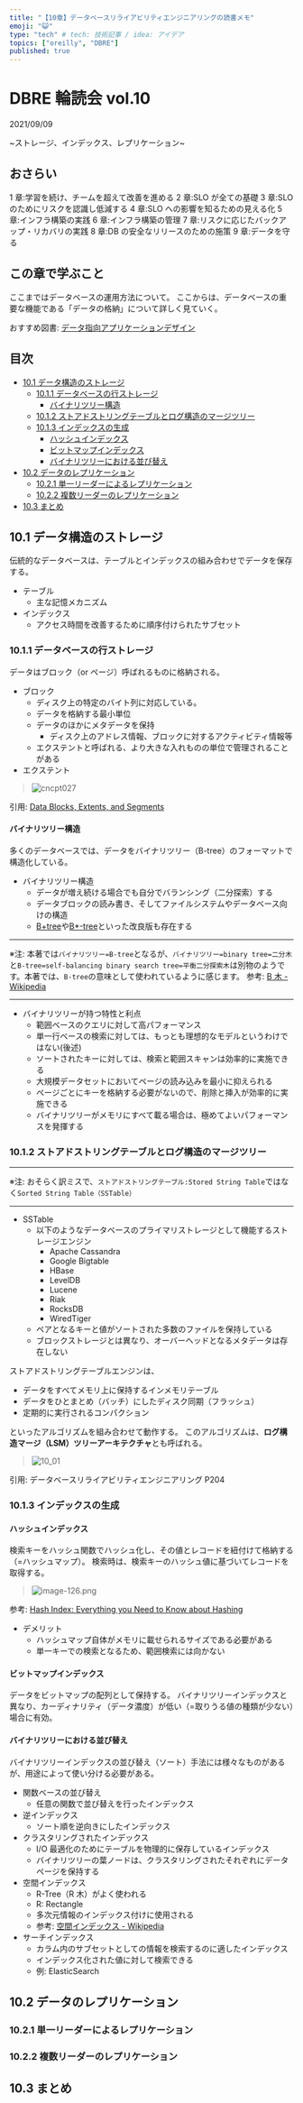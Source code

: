 ```yaml
---
title: "【10章】データベースリライアビリティエンジニアリングの読書メモ"
emoji: "😺"
type: "tech" # tech: 技術記事 / idea: アイデア
topics: ["oreilly", "DBRE"]
published: true
---
```


# DBRE 輪読会 vol.10 <!-- omit in toc -->

<!-- _class: lead -->

2021/09/09

~ストレージ、インデックス、レプリケーション~

## おさらい<!-- omit in toc -->

1 章:学習を続け、チームを超えて改善を進める
2 章:SLO が全ての基礎
3 章:SLO のためにリスクを認識し低減する
4 章:SLO への影響を知るための⾒える化
5 章:インフラ構築の実践
6 章:インフラ構築の管理
7 章:リスクに応じたバックアップ・リカバリの実践
8 章:DB の安全なリリースのための施策
9 章:データを守る

<!-- _class: lead -->

## この章で学ぶこと<!-- omit in toc -->

ここまではデータベースの運用方法について。
ここからは、データベースの重要な機能である「データの格納」について詳しく見ていく。

おすすめ図書:
[データ指向アプリケーションデザイン](https://www.oreilly.co.jp/books/9784873118703/)

## 目次<!-- omit in toc -->

- [10.1 データ構造のストレージ](#101-データ構造のストレージ)
  - [10.1.1 データベースの行ストレージ](#1011-データベースの行ストレージ)
    - [バイナリツリー構造](#バイナリツリー構造)
  - [10.1.2 ストアドストリングテーブルとログ構造のマージツリー](#1012-ストアドストリングテーブルとログ構造のマージツリー)
  - [10.1.3 インデックスの生成](#1013-インデックスの生成)
    - [ハッシュインデックス](#ハッシュインデックス)
    - [ビットマップインデックス](#ビットマップインデックス)
    - [バイナリツリーにおける並び替え](#バイナリツリーにおける並び替え)
- [10.2 データのレプリケーション](#102-データのレプリケーション)
  - [10.2.1 単一リーダーによるレプリケーション](#1021-単一リーダーによるレプリケーション)
  - [10.2.2 複数リーダーのレプリケーション](#1022-複数リーダーのレプリケーション)
- [10.3 まとめ](#103-まとめ)

## 10.1 データ構造のストレージ

伝統的なデータベースは、テーブルとインデックスの組み合わせでデータを保存する。

- テーブル
  - 主な記憶メカニズム
- インデックス
  - アクセス時間を改善するために順序付けられたサブセット

<!--
伝統的にデータベースは、テーブルとインデックスの組み合わせでデータを保存してきました。
テーブルは主な記憶メカニズムであり、インデックスはアクセス時間を改善するために順序づけられたデータの最適化されたサブセットです。
データがどのようにストレージから読み書きされるかを理解することは、ストレージおよびデータベースの構成と最適化をするうえで重要です。
ストレージと入出力（I/O）の仕様を考慮に入れ、ディスクおよびインデックスでデータがどのようにやりとりされるかを考慮に入れなければなりません。
-->

### 10.1.1 データベースの行ストレージ

データはブロック（or ページ）呼ばれるものに格納される。

- ブロック
  - ディスク上の特定のバイト列に対応している。
  - データを格納する最小単位
  - データのほかにメタデータを保持
    - ディスク上のアドレス情報、ブロックに対するアクティビティ情報等
  - エクステントと呼ばれる、より大きな入れものの単位で管理されることがある
- エクステント

> ![cncpt027](https://docs.oracle.com/cd/B19306_01/server.102/b14220/img/cncpt027.gif)

引用: [Data Blocks, Extents, and Segments](https://docs.oracle.com/cd/B19306_01/server.102/b14220/logical.htm)

<!--
まずは、データ構造の概要から始めます。
リレーショナルデータベースにおいてデータは、ブロックもしくはページと呼ばれる入れものに格納されます。ブロックもしくはページは、ディスク上の特定のバイト列に対応しています。データベースによって用語がブロックやページだったりしますが、指しているものは同じです。

ブロックはデータを格納する最小単位です。
また、ブロックはデータにアクセスするさいに使用可能な最小単位です。
例えばブロックサイズが16KBだった場合、データのサイズが 1KB であったとしても、読み込みにはブロックサイズの 16KB が必要になります。
データベースのブロックサイズが、ファイルシステムのブロックサイズよりも小さい場合、複数のページを無駄に消費することになり、I/O オペレーションにおいて無駄が発生することになります。

ブロックは、データのほかにメタデータを保持しています。これにはヘッダやトレイラー／フッタが含まれ、ディスク上のアドレス情報、オブジェクトがどのブロックに配置されているか、そのブロックの行に対するアクティビティの情報が保存されています。
データブロックは、エクステントと呼ばれる、より大きな入れものの単位で管理されることがあります。テーブル領域に、新たに割り当てが必要になった場合、効率化のためにエクステントが単位となって新しいブロックの割り当てを行います。
テーブル領域は、もっとも大きいデータ構造であり、1 つまたは 2 つの物理ファイルとして、ディスク上に保存されます。
システム上は物理ディスクに直接マッピングされますが、テーブル領域のファイルは I/O コストを下げるため、異なるディスクにまたがって配置されることもあります。
 -->

#### バイナリツリー構造

多くのデータベースでは、データをバイナリツリー（B-tree）のフォーマットで構造化している。

- バイナリツリー構造
  - データが増え続ける場合でも自分でバランシング（二分探索）する
  - データブロックの読み書き、そしてファイルシステムやデータベース向けの構造
  - [B+tree](https://ja.wikipedia.org/wiki/B%2B%E6%9C%A8)や[B\*-tree](https://ja.wikipedia.org/wiki/B*%E6%9C%A8)といった改良版も存在する

---

※注: 本著では`バイナリツリー=B-tree`となるが、`バイナリツリー=binary tree=二分木`と`B-tree=self-balancing binary search tree=平衡二分探索木`は別物のようです。本著では、`B-tree`の意味として使われているように感じます。
参考: [B 木 - Wikipedia](https://ja.wikipedia.org/wiki/B%E6%9C%A8)

---

- バイナリツリーが持つ特性と利点
  - 範囲ベースのクエリに対して高パフォーマンス
  - 単一行ベースの検索に対しては、もっとも理想的なモデルというわけではない(後述)
  - ソートされたキーに対しては、検索と範囲スキャンは効率的に実施できる
  - 大規模データセットにおいてページの読み込みを最小に抑えられる
  - ページごとにキーを格納する必要がないので、削除と挿入が効率的に実施できる
  - バイナリツリーがメモリにすべて載る場合は、極めてよいパフォーマンスを発揮する

### 10.1.2 ストアドストリングテーブルとログ構造のマージツリー

<!-- 次に、上述したブロックストレージと異なるデータストレージ構造として、Sorted String Table（SSTable）エンジンについて紹介します。 -->

---

※注: おそらく訳ミスで、`ストアドストリングテーブル:Stored String Table`ではなく`Sorted String Table（SSTable）`

---

- SSTable
  - 以下のようなデータベースのプライマリストレージとして機能するストレージエンジン
    - Apache Cassandra
    - Google Bigtable
    - HBase
    - LevelDB
    - Lucene
    - Riak
    - RocksDB
    - WiredTiger
  - ペアとなるキーと値がソートされた多数のファイルを保持している
  - ブロックストレージとは異なり、オーバーヘッドとなるメタデータは存在しない

ストアドストリングテーブルエンジンは、

- データをすべてメモリ上に保持するインメモリテーブル
- データをひとまとめ（バッチ）にしたディスク同期（フラッシュ）
- 定期的に実行されるコンパクション

といったアルゴリズムを組み合わせて動作する。
このアルゴリズムは、**ログ構造マージ（LSM）ツリーアーキテクチャ**とも呼ばれる。

> ![10_01](https://github.com/eyuta/zenn/blob/master/out/articles/database-reliability-engineering__10_01.png?raw=true)

引用: データベースリライアビリティエンジニアリング P204

<!--
ここまで、データストレージ構造をいくつか紹介してきました。その中では、ログについてもたびたび触れてきました。障害発生時の可用性を担保するためにログが果たす役割は重要です。
また、7 章でも触れた通り、レプリケーション機能でもログは大きな役目を持っています。以下からは、ログとレプリケーションについて深掘りしていきます。
 -->

### 10.1.3 インデックスの生成

<!-- 先に紹介したバイナリツリーは、それこそデータベースではお馴染みの代表的なインデックス構
造であり、SSTもその系譜です。ただ、データベースの世界には、ほかにもいくつかのインデック
ス構造が存在します。 -->
#### ハッシュインデックス

検索キーをハッシュ関数でハッシュ化し、その値とレコードを紐付けて格納する（=ハッシュマップ）。
検索時は、検索キーのハッシュ値に基づいてレコードを取得する。

> ![image-126.png](https://codingsight.com/wp-content/uploads/2021/06/image-126.png)

参考: [Hash Index: Everything you Need to Know about Hashing](https://codingsight.com/hash-index-understanding-hash-indexes/)

- デメリット
  - ハッシュマップ自体がメモリに載せられるサイズである必要がある
  - 単一キーでの検索となるため、範囲検索には向かない

#### ビットマップインデックス

データをビットマップの配列として保持する。
バイナリツリーインデックスと異なり、カーディナリティ（データ濃度）が低い（=取りうる値の種類が少ない）場合に有効。

#### バイナリツリーにおける並び替え

バイナリツリーインデックスの並び替え（ソート）手法には様々なものがあるが、用途によって使い分ける必要がある。

- 関数ベースの並び替え
  - 任意の関数で並び替えを行ったインデックス
- 逆インデックス
  - ソート順を逆向きにしたインデックス
- クラスタリングされたインデックス
  - I/O 最適化のためにテーブルを物理的に保存しているインデックス
  - バイナリツリーの葉ノードは、クラスタリングされたそれぞれにデータページを保持する
- 空間インデックス
  - R-Tree（R 木）がよく使われる
  - R: Rectangle
  - 多次元情報のインデックス付けに使用される
  - 参考: [空間インデックス - Wikipedia](https://ja.wikipedia.org/wiki/%E7%A9%BA%E9%96%93%E3%82%A4%E3%83%B3%E3%83%87%E3%83%83%E3%82%AF%E3%82%B9)
- サーチインデックス
  - カラム内のサブセットとしての情報を検索するのに適したインデックス
  - インデックス化された値に対して検索できる
  - 例: ElasticSearch

## 10.2 データのレプリケーション

### 10.2.1 単一リーダーによるレプリケーション

### 10.2.2 複数リーダーのレプリケーション

## 10.3 まとめ
